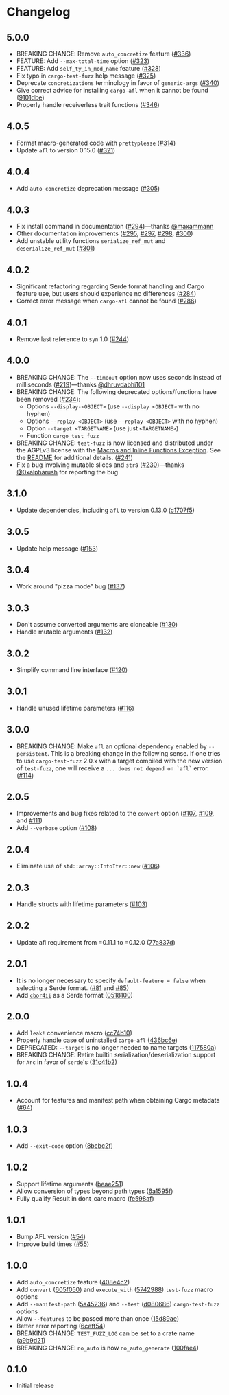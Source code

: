 # Changelog

## 5.0.0

- BREAKING CHANGE: Remove `auto_concretize` feature ([#336](https://github.com/trailofbits/test-fuzz/pull/336))
- FEATURE: Add `--max-total-time` option ([#323](https://github.com/trailofbits/test-fuzz/pull/323))
- FEATURE: Add `self_ty_in_mod_name` feature ([#328](https://github.com/trailofbits/test-fuzz/pull/328))
- Fix typo in `cargo-test-fuzz` help message ([#325](https://github.com/trailofbits/test-fuzz/pull/325))
- Deprecate `concretizations` terminology in favor of `generic-args` ([#340](https://github.com/trailofbits/test-fuzz/pull/340))
- Give correct advice for installing `cargo-afl` when it cannot be found ([9101dbe](https://github.com/trailofbits/test-fuzz/commit/9101dbee8e45d5c7aeb77a3b94f316e2b9aa16bd))
- Properly handle receiverless trait functions ([#346](https://github.com/trailofbits/test-fuzz/pull/346))

## 4.0.5

- Format macro-generated code with `prettyplease` ([#314](https://github.com/trailofbits/test-fuzz/pull/314))
- Update `afl` to version 0.15.0 ([#321](https://github.com/trailofbits/test-fuzz/pull/321))

## 4.0.4

- Add `auto_concretize` deprecation message ([#305](https://github.com/trailofbits/test-fuzz/pull/305))

## 4.0.3

- Fix install command in documentation ([#294](https://github.com/trailofbits/test-fuzz/pull/294))&mdash;thanks [@maxammann](https://github.com/maxammann)
- Other documentation improvements ([#295](https://github.com/trailofbits/test-fuzz/pull/295), [#297](https://github.com/trailofbits/test-fuzz/pull/297), [#298](https://github.com/trailofbits/test-fuzz/pull/298), [#300](https://github.com/trailofbits/test-fuzz/pull/300))
- Add unstable utility functions `serialize_ref_mut` and `deserialize_ref_mut` ([#301](https://github.com/trailofbits/test-fuzz/pull/301))

## 4.0.2

- Significant refactoring regarding Serde format handling and Cargo feature use, but users should experience no differences ([#284](https://github.com/trailofbits/test-fuzz/pull/284))
- Correct error message when `cargo-afl` cannot be found ([#286](https://github.com/trailofbits/test-fuzz/pull/286))

## 4.0.1

- Remove last reference to `syn` 1.0 ([#244](https://github.com/trailofbits/test-fuzz/pull/244))

## 4.0.0

- BREAKING CHANGE: The `--timeout` option now uses seconds instead of milliseconds ([#219](https://github.com/trailofbits/test-fuzz/pull/219))&mdash;thanks [@dhruvdabhi101](https://github.com/dhruvdabhi101)
- BREAKING CHANGE: The following deprecated options/functions have been removed ([#234](https://github.com/trailofbits/test-fuzz/pull/234)):
  - Options `--display-<OBJECT>` (use `--display <OBJECT>` with no hyphen)
  - Options `--replay-<OBJECT>` (use `--replay <OBJECT>` with no hyphen)
  - Option `--target <TARGETNAME>` (use just `<TARGETNAME>`)
  - Function `cargo_test_fuzz`
- BREAKING CHANGE: `test-fuzz` is now licensed and distributed under the AGPLv3 license with the [Macros and Inline Functions Exception](https://spdx.org/licenses/mif-exception.html). See the [README](https://github.com/trailofbits/test-fuzz#license) for additional details. ([#241](https://github.com/trailofbits/test-fuzz/pull/241))
- Fix a bug involving mutable slices and `str`s ([#230](https://github.com/trailofbits/test-fuzz/pull/230))&mdash;thanks [@0xalpharush](https://github.com/0xalpharush) for reporting the bug

## 3.1.0

- Update dependencies, including `afl` to version 0.13.0 ([c1707f5](https://github.com/trailofbits/test-fuzz/commit/c1707f5c09e9c68113699c67be13fa4944a94405))

## 3.0.5

- Update help message ([#153](https://github.com/trailofbits/test-fuzz/pull/153))

## 3.0.4

- Work around "pizza mode" bug ([#137](https://github.com/trailofbits/test-fuzz/pull/137))

## 3.0.3

- Don't assume converted arguments are cloneable ([#130](https://github.com/trailofbits/test-fuzz/pull/130))
- Handle mutable arguments ([#132](https://github.com/trailofbits/test-fuzz/pull/132))

## 3.0.2

- Simplify command line interface ([#120](https://github.com/trailofbits/test-fuzz/pull/120))

## 3.0.1

- Handle unused lifetime parameters ([#116](https://github.com/trailofbits/test-fuzz/pull/116))

## 3.0.0

- BREAKING CHANGE: Make `afl` an optional dependency enabled by `--persistent`. This is a breaking change in the following sense. If one tries to use `cargo-test-fuzz` 2.0.x with a target compiled with the new version of `test-fuzz`, one will receive a `` ... does not depend on `afl` `` error. ([#114](https://github.com/trailofbits/test-fuzz/pull/114))

## 2.0.5

- Improvements and bug fixes related to the `convert` option ([#107](https://github.com/trailofbits/test-fuzz/pull/107), [#109](https://github.com/trailofbits/test-fuzz/pull/109), and [#111](https://github.com/trailofbits/test-fuzz/pull/111))
- Add `--verbose` option ([#108](https://github.com/trailofbits/test-fuzz/pull/108))

## 2.0.4

- Eliminate use of `std::array::IntoIter::new` ([#106](https://github.com/trailofbits/test-fuzz/pull/106))

## 2.0.3

- Handle structs with lifetime parameters ([#103](https://github.com/trailofbits/test-fuzz/pull/103))

## 2.0.2

- Update afl requirement from =0.11.1 to =0.12.0 ([77a837d](https://github.com/trailofbits/test-fuzz/commit/77a837db9f92f921b58ad63fa3ee099c5e1d95ff))

## 2.0.1

- It is no longer necessary to specify `default-feature = false` when selecting a Serde format. ([#81](https://github.com/trailofbits/test-fuzz/pull/81) and [#85](https://github.com/trailofbits/test-fuzz/pull/85))
- Add [`cbor4ii`](https://github.com/quininer/cbor4ii) as a Serde format ([0518100](https://github.com/trailofbits/test-fuzz/commit/05181001f6bd9ee235174c1d63d24d9e7475e4b1))

## 2.0.0

- Add `leak!` convenience macro ([cc74b10](https://github.com/trailofbits/test-fuzz/commit/cc74b10a645819dc3b983c03cc6a6f4c05a952a5))
- Properly handle case of uninstalled `cargo-afl` ([436bc6e](https://github.com/trailofbits/test-fuzz/commit/436bc6e9e7b32ce1ffb3a05bce766b83b9ade329))
- DEPRECATED: `--target` is no longer needed to name targets ([117580a](https://github.com/trailofbits/test-fuzz/commit/117580a19b70b7c0fd4e05e7ef8ffd4b7d4fe7b8))
- BREAKING CHANGE: Retire builtin serialization/deserialization support for `Arc` in favor of `serde`'s ([31c41b2](https://github.com/trailofbits/test-fuzz/commit/31c41b249d266e9327e48353454289ce49d80e30))

## 1.0.4

- Account for features and manifest path when obtaining Cargo metadata ([#64](https://github.com/trailofbits/test-fuzz/pull/64))

## 1.0.3

- Add `--exit-code` option ([8bcbc2f](https://github.com/trailofbits/test-fuzz/commit/8bcbc2ff539d553984dc5a645a65213e9b4f3adc))

## 1.0.2

- Support lifetime arguments ([beae251](https://github.com/trailofbits/test-fuzz/commit/beae251a4b3d915f0d7fae7a4a1ce9fb091baa0d))
- Allow conversion of types beyond path types ([6a1595f](https://github.com/trailofbits/test-fuzz/commit/6a1595f201ca52ee81a56a9567476363d0c69fec))
- Fully qualify Result in dont_care macro ([fe598af](https://github.com/trailofbits/test-fuzz/commit/fe598af32768a9ceecb8090fb1dd1efcef91a6fb))

## 1.0.1

- Bump AFL version ([#54](https://github.com/trailofbits/test-fuzz/pull/54))
- Improve build times ([#55](https://github.com/trailofbits/test-fuzz/pull/55))

## 1.0.0

- Add `auto_concretize` feature ([408e4c2](https://github.com/trailofbits/test-fuzz/commit/408e4c2bb7049095dea2e05a2a7fe76ba0931a6d))
- Add `convert` ([605f050](https://github.com/trailofbits/test-fuzz/commit/605f0505fc752a18b3a546a75676e6b2bc1d08c6)) and `execute_with` ([5742988](https://github.com/trailofbits/test-fuzz/commit/5742988f8e9b7718f425de9745bf758a22d2d0ea)) `test-fuzz` macro options
- Add `--manifest-path` ([5a45236](https://github.com/trailofbits/test-fuzz/commit/5a452369960265a05b01f005bee5bd6c012c4c5b)) and `--test` ([d080686](https://github.com/trailofbits/test-fuzz/commit/d0806868cecc6cdd43d681cf84d9f7b50dc64771)) `cargo-test-fuzz` options
- Allow `--features` to be passed more than once ([15d89ae](https://github.com/trailofbits/test-fuzz/commit/15d89ae7024e4c8a0011352c3079b07d05e42606))
- Better error reporting ([6ceff54](https://github.com/trailofbits/test-fuzz/commit/6ceff54d48202f640010691afaff9ce3460c91c8))
- BREAKING CHANGE: `TEST_FUZZ_LOG` can be set to a crate name ([a9b9d21](https://github.com/trailofbits/test-fuzz/commit/a9b9d21b685c030b8f9aa535f0d7886cec092ef3))
- BREAKING CHANGE: `no_auto` is now `no_auto_generate` ([100fae4](https://github.com/trailofbits/test-fuzz/commit/100fae47feb4c3c609a9b9b96ea7c696a7a45b97))

## 0.1.0

- Initial release
